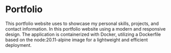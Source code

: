 # Portfolio
This portfolio website uses to showcase my personal skills, projects, and contact information. In this portfolio website using a modern and responsive design. The application is containerized with Docker, utilizing a Dockerfile based on the node:20.11-alpine image for a lightweight and efficient deployment.
